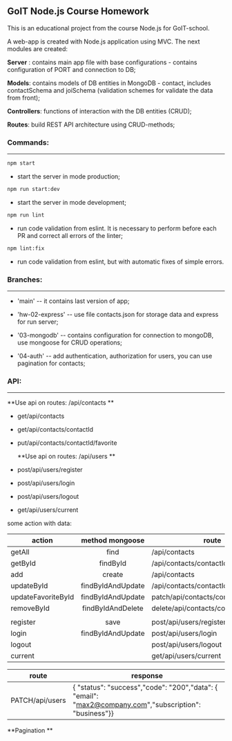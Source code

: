 ## GoIT Node.js Course Homework

This is an educational project from the course Node.js for GoIT-school.

A web-app is created with Node.js application using MVC. The next modules are created:

**Server** : contains main app file with base configurations - contains configuration of PORT and connection to DB;

**Models**: contains models of DB entities in MongoDB - contact, includes contactSchema and joiSchema (validation schemes for validate the data from front);

**Controllers**: functions of interaction with the DB entities (CRUD);

**Routes**: build REST API architecture using CRUD-methods;

### Commands:

---

```bash
npm start
```

- start the server in mode production;

```bash
npm run start:dev
```

- start the server in mode development;

```bash
npm run lint
```

- run code validation from eslint. It is necessary to perform before each PR and correct all errors of the linter;

```bash
npm lint:fix
```

- run code validation from eslint, but with automatic fixes of simple errors.

### Branches:

---

- 'main' -- it contains last version of app;

- 'hw-02-express' -- use file contacts.json for storage data and express for run server;

- '03-mongodb' -- contains configuration for connection to mongoDB, use mongoose for CRUD operations;

- '04-auth' -- add authentication, authorization for users, you can use pagination for contacts;

### API:

---

**Use api on routes: /api/contacts **

- get/api/contacts
- get/api/contacts/contactId
- put/api/contacts/contactId/favorite

  **Use api on routes: /api/users **

- post/api/users/register
- post/api/users/login
- post/api/users/logout
- get/api/users/current

some action with data:

| action             |  method mongoose  | route                                 |     |
| ------------------ | :---------------: | ------------------------------------- | --: |
| getAll             |       find        | /api/contacts                         |  00 |
| getById            |     findById      | /api/contacts/contactId               |  01 |
| add                |      create       | /api/contacts                         |  02 |
| updateById         | findByIdAndUpdate | /api/contacts/contactId               |  03 |
| updateFavoriteById | findByIdAndUpdate | patch/api/contacts/contactId/favorite |  04 |
| removeById         | findByIdAndDelete | delete/api/contacts/contactId         |  05 |
|                    |                   |                                       |     |
| register           |       save        | post/api/users/register               |  06 |
| login              | findByIdAndUpdate | post/api/users/login                  |  07 |
| logout             |                   | post/api/users/logout                 |     |
| current            |                   | get/api/users/current                 |  08 |

| route           | response                                                                                               |
| --------------- | ------------------------------------------------------------------------------------------------------ |
| PATCH/api/users | { "status": "success","code": "200","data": { "email": "max2@company.com","subscription": "business"}} |

**Pagination **
